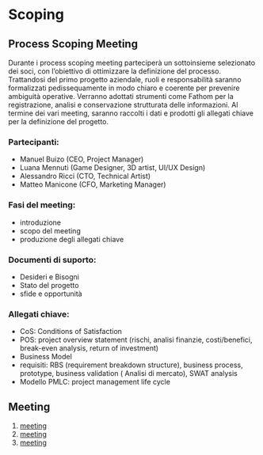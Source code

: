 # Scoping

## Process Scoping Meeting

Durante i process scoping meeting parteciperà un sottoinsieme selezionato dei soci, con
l’obiettivo di ottimizzare la definizione del processo.
Trattandosi del primo progetto aziendale, ruoli e responsabilità saranno formalizzati
pedissequamente in modo chiaro e coerente per prevenire ambiguità operative.
Verranno adottati strumenti come Fathom per la registrazione, analisi e conservazione
strutturata delle informazioni.
Al termine dei vari meeting, saranno raccolti i dati e prodotti gli allegati chiave per la
definizione del progetto.

### Partecipanti:

- Manuel Buizo (CEO, Project Manager)
- Luana Mennuti (Game Designer, 3D artist, UI/UX Design)
- Alessandro Ricci (CTO, Technical Artist)
- Matteo Manicone (CFO, Marketing Manager)

### Fasi del meeting:

- introduzione
- scopo del meeting
- produzione degli allegati chiave

### Documenti di suporto:

- Desideri e Bisogni
- Stato del progetto
- sfide e opportunità

### Allegati chiave:

- CoS: Conditions of Satisfaction
- POS: project overview statement (rischi, analisi finanzie, costi/benefici, break-even analysis, return of investment)
- Business Model
- requisiti: RBS (requirement breakdown structure), business process, prototype, business validation ( Analisi di
  mercato), SWAT analysis
- Modello PMLC: project management life cycle

## Meeting

1. [meeting](scoping/1-meeting.md)
2. [meeting](scoping/2-meeting.md)
3. [meeting](scoping/3-meeting.md)